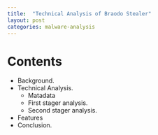 ```yaml
---
title:  "Technical Analysis of Braodo Stealer"
layout: post
categories: malware-analysis
---
```


# Contents

- Background.
- Technical Analysis.
    - Matadata
    - First stager analysis.
    - Second stager analysis.
- Features
- Conclusion.
